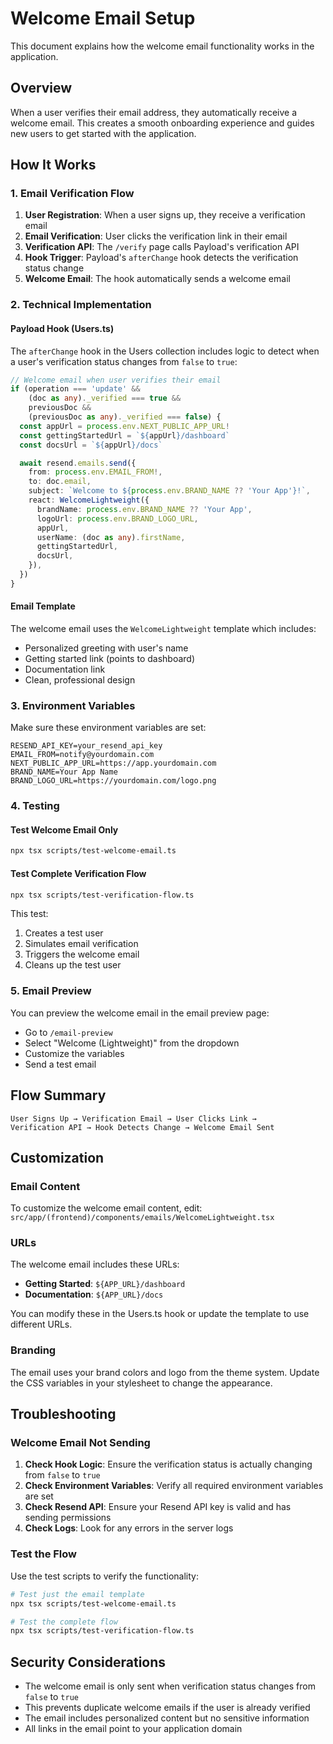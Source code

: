 # Welcome Email Setup

This document explains how the welcome email functionality works in the application.

## Overview

When a user verifies their email address, they automatically receive a welcome email. This creates a smooth onboarding experience and guides new users to get started with the application.

## How It Works

### 1. Email Verification Flow

1. **User Registration**: When a user signs up, they receive a verification email
2. **Email Verification**: User clicks the verification link in their email
3. **Verification API**: The `/verify` page calls Payload's verification API
4. **Hook Trigger**: Payload's `afterChange` hook detects the verification status change
5. **Welcome Email**: The hook automatically sends a welcome email

### 2. Technical Implementation

#### Payload Hook (Users.ts)

The `afterChange` hook in the Users collection includes logic to detect when a user's verification status changes from `false` to `true`:

```typescript
// Welcome email when user verifies their email
if (operation === 'update' && 
    (doc as any)._verified === true && 
    previousDoc && 
    (previousDoc as any)._verified === false) {
  const appUrl = process.env.NEXT_PUBLIC_APP_URL!
  const gettingStartedUrl = `${appUrl}/dashboard`
  const docsUrl = `${appUrl}/docs`

  await resend.emails.send({
    from: process.env.EMAIL_FROM!,
    to: doc.email,
    subject: `Welcome to ${process.env.BRAND_NAME ?? 'Your App'}!`,
    react: WelcomeLightweight({
      brandName: process.env.BRAND_NAME ?? 'Your App',
      logoUrl: process.env.BRAND_LOGO_URL,
      appUrl,
      userName: (doc as any).firstName,
      gettingStartedUrl,
      docsUrl,
    }),
  })
}
```

#### Email Template

The welcome email uses the `WelcomeLightweight` template which includes:
- Personalized greeting with user's name
- Getting started link (points to dashboard)
- Documentation link
- Clean, professional design

### 3. Environment Variables

Make sure these environment variables are set:

```env
RESEND_API_KEY=your_resend_api_key
EMAIL_FROM=notify@yourdomain.com
NEXT_PUBLIC_APP_URL=https://app.yourdomain.com
BRAND_NAME=Your App Name
BRAND_LOGO_URL=https://yourdomain.com/logo.png
```

### 4. Testing

#### Test Welcome Email Only

```bash
npx tsx scripts/test-welcome-email.ts
```

#### Test Complete Verification Flow

```bash
npx tsx scripts/test-verification-flow.ts
```

This test:
1. Creates a test user
2. Simulates email verification
3. Triggers the welcome email
4. Cleans up the test user

### 5. Email Preview

You can preview the welcome email in the email preview page:
- Go to `/email-preview`
- Select "Welcome (Lightweight)" from the dropdown
- Customize the variables
- Send a test email

## Flow Summary

```
User Signs Up → Verification Email → User Clicks Link → 
Verification API → Hook Detects Change → Welcome Email Sent
```

## Customization

### Email Content

To customize the welcome email content, edit:
`src/app/(frontend)/components/emails/WelcomeLightweight.tsx`

### URLs

The welcome email includes these URLs:
- **Getting Started**: `${APP_URL}/dashboard`
- **Documentation**: `${APP_URL}/docs`

You can modify these in the Users.ts hook or update the template to use different URLs.

### Branding

The email uses your brand colors and logo from the theme system. Update the CSS variables in your stylesheet to change the appearance.

## Troubleshooting

### Welcome Email Not Sending

1. **Check Hook Logic**: Ensure the verification status is actually changing from `false` to `true`
2. **Check Environment Variables**: Verify all required environment variables are set
3. **Check Resend API**: Ensure your Resend API key is valid and has sending permissions
4. **Check Logs**: Look for any errors in the server logs

### Test the Flow

Use the test scripts to verify the functionality:

```bash
# Test just the email template
npx tsx scripts/test-welcome-email.ts

# Test the complete flow
npx tsx scripts/test-verification-flow.ts
```

## Security Considerations

- The welcome email is only sent when verification status changes from `false` to `true`
- This prevents duplicate welcome emails if the user is already verified
- The email includes personalized content but no sensitive information
- All links in the email point to your application domain
